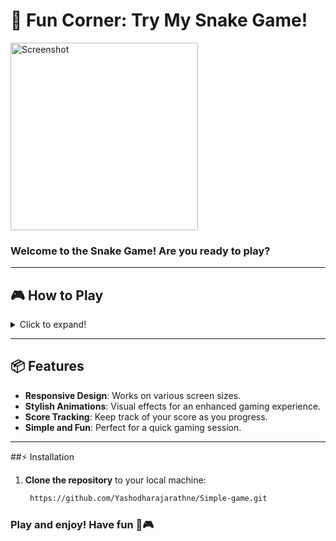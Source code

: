 # 🐍 Fun Corner: Try My Snake Game!

<!-- Banner Image with Resizing -->
<img src="https://github.com/user-attachments/assets/9f392bc5-e76d-4075-99f1-62fb1f8d2e13" alt="Screenshot" width="300" />




### Welcome to the Snake Game! Are you ready to play?
---

## 🎮 How to Play

<details>
  <summary>Click to expand!</summary>

- Use the **arrow keys** on your keyboard to control the direction of the snake.
- Your goal is to eat the red food squares to grow your snake and increase your score.
- The game ends if the snake runs into the walls or collides with itself.
  
</details>

---

## 📦 Features

- **Responsive Design**: Works on various screen sizes.
- **Stylish Animations**: Visual effects for an enhanced gaming experience.
- **Score Tracking**: Keep track of your score as you progress.
- **Simple and Fun**: Perfect for a quick gaming session.

---

##⚡ Installation

1. **Clone the repository** to your local machine:
   ```bash
    https://github.com/Yashodharajarathne/Simple-game.git

### Play and enjoy! Have fun 🐍🎮

